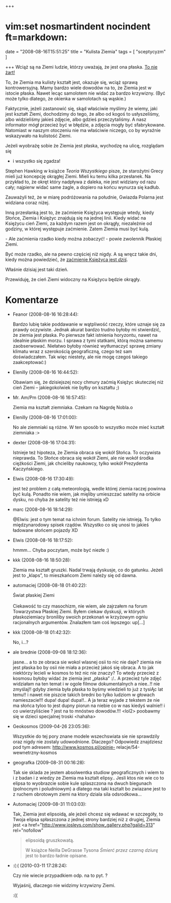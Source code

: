 +++
# vim:set nosmartindent nocindent ft=markdown:
date = "2008-08-16T15:51:25"
title = "Kulista Ziemia"
tags = [ "sceptycyzm" ]

+++
Wciąż są na Ziemi ludzie, którzy uważają, że jest ona płaska. [To nie
żart!](http://pl.wikipedia.org/wiki/Towarzystwo_P%C5%82askiej_Ziemi)

<!--more-->

To, że Ziemia ma kulisty kształt jest, okazuje się, wciąż sprawą
kontrowersyjną. Mamy bardzo wiele dowodów na to, że Ziemia jest w istocie
płaska. Nawet lecąc samolotem nie widać za bardzo krzywizny. (Być może tylko
dlatego, że okienka w samolotach są wąskie.)

Faktycznie, jeżeli zastanowić się, skąd właściwie myślimy że wiemy, jaki jest
kształt Ziemi, dochodzimy do tego, że albo od kogoś to usłyszeliśmy, albo
widzieliśmy jakieś zdjęcie, albo gdzieś przeczytaliśmy. A nasz informator mógł
przecież być w błędzie, a zdjęcia mogły być sfabrykowane. Natomiast w naszym
otoczeniu nie ma właściwie niczego, co by wyraźnie wskazywało na kulistość
Ziemi.

Jeżeli wyobrażę sobie że Ziemia jest płaska, wychodzę na ulicę, rozglądam się
- i wszystko się zgadza!

Stephen Hawking w książce _Teoria Wszystkiego_ pisze, że starożytni Grecy
mieli już koncepcję okrągłej Ziemi. Mieli ku temu kilka przesłanek. Na
przykład to, że okręt który nadpływa z daleka, nie jest widziany od razu cały;
najpierw widać same żagle, a dopiero na końcu wynurza się kadłub.

Zauważyli też, że w miarę podróżowania na południe, Gwiazda Polarna jest
widziana coraz niżej.

Inną przesłanką jest to, że zaćmienie Księżyca występuje wtedy, kiedy Słońce,
Ziemia i Księżyc znajdują się na jednej linii. Kiedy widać na Księżycu cień
Ziemi, za każdym razem jest on okrągły, niezależnie od godziny, w której
występuje zaćmienie. Zatem Ziemia musi być kulą.

\- Ale zaćmienia rzadko kiedy można zobaczyć! - powie zwolennik Płaskiej
Ziemi.

Być może rzadko, ale na pewno częściej niż nigdy. A są wręcz takie dni, kiedy
można powiedzieć, że [zaćmienie Księżyca jest
_dziś_](http://wiadomosci.onet.pl/1808348,11,item.html).

Właśnie dzisiaj jest taki dzień.

Przewiduję, że cień Ziemi widoczny na Księżycu będzie okrągły.

# Komentarze

* Feanor (2008-08-16 16:28:44): <p>Bardzo lubię takie poddawanie w wątpliwość
  rzeczy, które uznaje się za prawdy oczywiste. Jednak akurat bardzo trudno
  byłoby mi stwierdzić, że ziemia jest płaska. Po pierwsze fakt istnienia
  horyzontu, nawet na idealnie płaskim morzu. I sprawa z tymi statkami, którą
  można samemu zaobserwować. Niełatwo byłoby również wytłumaczyć sprawę zmiany
  klimatu wraz z szerokością geograficzną, czego też sam doświadczałem. Tak więc
  niestety, ale nie mogę czegoś takiego zaakceptować:)</p>
* Elenilly (2008-08-16 16:44:52): <p>Obawiam się, że dzisiejszej nocy chmury
  zaćmią Księżyc skutecziej niż cień Ziemi &#8211; jakiegokolwiek nie byłby on
  kształtu ;)</p>
* Mr. Am/Pm (2008-08-16 16:57:45): <p>Ziemia ma kształt ziemniaka. Czekam na
  Nagrdę Nobla.o</p>
* Elenilly (2008-08-16 17:01:00): <p>No ale ziemniaki są różne. W ten sposób to
  wszystko może mieć kształt ziemniaka :&#62;</p>
* dexter (2008-08-16 17:04:31): <p>Istnieje też hipoteza, że Ziemia obraca się
  wokół Słońca. To oczywista nieprawda. To Słońce obraca się wokół Ziemi, ale
  nie wokół środka ciężkości Ziemi, jak chcieliby naukowcy, tylko wokół
  Prezydenta Kaczyńskiego.</p>
* Elwis (2008-08-16 17:30:49): <p>jest też problem z całą meteorologią, wedle
  której ziemia raczej powinna być kulą. Ponadto nie wiem, jak mięliby
  umieszczać satelity na orbicie dysku, no chyba że satelity też nie istnieją
  xD</p>
* marc (2008-08-16 18:14:29): <p>@Elwis: jest o tym temat na ichnim forum.
  Satelity nie istnieją. To tylko międzynarodowy spisek rządów. Wszystko co się
  unosi to jakieś ładowane słońcem pojazdy XD</p>
* Elwis (2008-08-16 18:17:52): <p>hmmm&#8230; Chyba poczytam, może być niezłe
  :)</p>
* kkk (2008-08-16 18:50:28): <p>Ziemia ma kształt gruszki. Nadal trwają
  dyskusje, co do gatunku. Jeżeli jest to &#8222;klaps&#8221;, to mieszkańcom
  Ziemi należy się od dawna.</p>
* automaciej (2008-08-18 01:40:22): <p>Świat płaskiej Ziemi<br /><br />Ciekawość
  to czy masochizm, nie wiem, ale zajrzałem na forum Towarzystwa Płaskiej Ziemi.
  Byłem ciekaw dyskusji, w których płaskoziemiacy broniliby swoich przekonań w
  krzyżowym ogniu racjonalnych argumentów. Znalazłem tam coś lepszego:
  up[...]</p>
* kkk (2008-08-18 01:42:32): <p>No, i&#8230;?</p>
* ale brednie (2008-09-08 18:12:36): <p>jasne&#8230; a to ze obraca sie wokol
  wlasnej osii to nic nie daje?  ziemia nie jest płaska bo by osii nie miała a
  przecież jakoś się obraca. A to jak niektórzy lecieli w kosmos to też nic nie
  znaczy? To wtedy przecież z kosmosu byłoby widać że ziemia jest
  &#8222;płaska&#8221; :/.. A przecież tyle zdjęć widziałam na ten temat i w
  ogole filmow dokumentalnych a niee..!! nie zmyślaj!! gdyby ziemia była płaska
  to byśmy wiedzieli to już z tysiĄc lat temu!! i nawet nie piszcie takich
  bredni bo tylko ludziom w głowach namieszacie!!! dupa! dupa! dupa!!.. A ja
  teraz wyjade z tekstem że nie ma słońca tyloo to jest dupny piorun na niebie
  co w nas kiedyś walnie!! i co uwierzyliściee ? jest na to mnóstwo dowodów.!!!
  &#60;lol2&#62; poobawmy się w dzieci specjalnej troski &#60;hahaha&#62;</p>
* Geokosmos (2009-04-26 23:05:36): <p>Wszystkie do tej pory znane modele
  wszechswiata sie nie sprawdzily oraz nigdy nie zostaly udowodnione. Dlaczego?
  Odpowiedz znajdziesz pod tym adresem: http://www.kosmos.pl/opinie-
  relacje/54-wewnetrzny-kosmos</p>
* geografka (2009-08-31 00:16:28): <p>Tak sie sklada ze jestem absolwentka
  studiow geograficznych i wiem to i z badan i z wiedzy ze Ziemia ma ksztalt
  elipsy.. Jesli ktos nie wie co to elipsa to wyobrazcie sobie kule splaszczona
  na dwuch biegunach (polnocnym i poludniowym) a dlatego ma taki ksztalt bo
  zwiazane jest to z ruchem obrotowym ziemi na ktory dziala sila
  odsrodkowa...</p>
* Automaciej (2009-08-31 11:03:03): <p>Tak, Ziemia jest elipsoidą, ale jeżeli
  chcesz się wdawać w szczegóły, to Twoja elipsa spłaszczona z jednej strony
  bardziej niż z drugiej, Ziemia jest <a
  href="http://www.josleys.com/show_gallery.php?galid=313" rel="nofollow"
  >elipsoidą gruszkowatą</a>.</p> <p>W książce Neilla DeGrasse Tysona <i>Śmierć
  przez czarną dziurę</i> jest to bardzo ładnie opisane.</p>
* :(:( (2010-03-11 17:28:24): <p>Czy nie wiecie przypadkiem odp. na to pyt.
  ?</p>  <p>Wyjaśnij, dlaczego nie widzimy krzywizny Ziemi. </p>  <p>:((</p>
